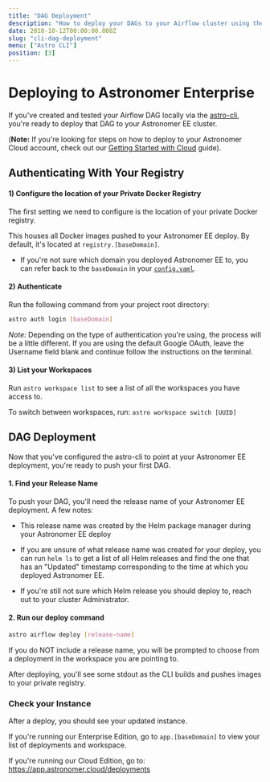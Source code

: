```yaml
---
title: "DAG Deployment"
description: "How to deploy your DAGs to your Airflow cluster using the Astronomer CLI."
date: 2018-10-12T00:00:00.000Z
slug: "cli-dag-deployment"
menu: ["Astro CLI"]
position: [3]
---
```


# Deploying to Astronomer Enterprise

If you've created and tested your Airflow DAG locally via the [astro-cli](https://github.com/astronomerio/astro-cli), you're ready to deploy that DAG to your Astronomer EE cluster.

(**Note:** If you're looking for steps on how to deploy to your Astronomer Cloud account, check out our [Getting Started with Cloud](https://www.astronomer.io/guides/getting-started-with-new-cloud/) guide).

## Authenticating With Your Registry

#### 1) Configure the location of your Private Docker Registry

The first setting we need to configure is the location of your private Docker registry. 

This houses all Docker images pushed to your Astronomer EE deploy. By default, it's located at `registry.[baseDomain]`. 

- If you're not sure which domain you deployed Astronomer EE to, you can refer back to the `baseDomain` in your [`config.yaml`](http://enterprise.astronomer.io/guides/google-cloud/index.html#configuration-file).

#### 2) Authenticate

Run the following command from your project root directory:

```bash
astro auth login [baseDomain]
```

*Note:* Depending on the type of authentication you're using, the process will be a little different. If you are using the default Google OAuth, leave the Username field blank and continue follow the instructions on the terminal.

#### 3) List your Workspaces

Run `astro workspace list` to see a list of all the workspaces you have access to. 

To switch between workspaces, run: `astro workspace switch [UUID]`

## DAG Deployment

Now that you've configured the astro-cli to point at your Astronomer EE deployment, you're ready to push your first DAG. 

#### 1. Find your Release Name

To push your DAG, you'll need the release name of your Astronomer EE deployment. A few notes:

- This release name was created by the Helm package manager during your Astronomer EE deploy

- If you are unsure of what release
name was created for your deploy, you can run `helm ls` to get a list of all Helm releases and find the one that has an "Updated" timestamp corresponding to the time at which you deployed Astronomer EE. 

- If you're still not sure which Helm release you should deploy to, reach out to your cluster Administrator.

#### 2. Run our deploy command

```bash
astro airflow deploy [release-name]
```

If you do NOT include a release name, you will be prompted to choose from a deployment in the workspace you are pointing to. 

After deploying, you'll see some stdout as the CLI builds and pushes images to your private registry. 

### Check your Instance

After a deploy, you should see your updated instance.

If you're running our Enterprise Edition, go to `app.[baseDomain]` to view your list of deployments and workspace. 

If you're running our Cloud Edition, go to: https://app.astronomer.cloud/deployments